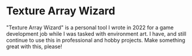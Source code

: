 # Texture Array Wizard
 "Texture Array Wizard" is a personal tool I wrote in 2022 for a game development job while I was tasked with environment art. I have, and still continue to use this in professional and hobby projects. Make something great with this, please! 
